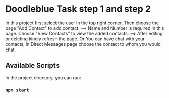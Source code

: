 # Doodleblue Task step 1 and step 2

In this project first select the user in the top right corner,
Then choose the page "Add Contact" to add contact. ==> Name and Number is required in this page.
Choose "View Contacts" to view the added contacts. ==> After editing or deleting kindly refresh the page.
Or You can have chat with your contacts, in Direct Messages page choose the contact to whom you would chat.

## Available Scripts

In the project directory, you can run:

### `npm start`
